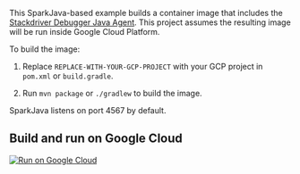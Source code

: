 This SparkJava-based example builds a container image that includes the [Stackdriver Debugger Java Agent](https://cloud.google.com/debugger/docs/).
This project assumes the resulting image will be run inside Google Cloud Platform.

To build the image:

1. Replace `REPLACE-WITH-YOUR-GCP-PROJECT` with your GCP project in `pom.xml` or `build.gradle`.

1. Run `mvn package` or `./gradlew` to build the image.

SparkJava listens on port 4567 by default.

## Build and run on Google Cloud

[![Run on Google Cloud](https://storage.googleapis.com/cloudrun/button.svg)](https://console.cloud.google.com/cloudshell/editor?shellonly=true&cloudshell_image=gcr.io/chanseok-playground-new/cloud-run-button&cloudshell_git_repo=https://github.com/GoogleContainerTools/jib.git&cloudshell_working_dir=examples/java-agent)
